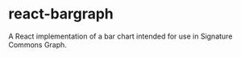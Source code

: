 # react-bargraph

A React implementation of a bar chart intended for use in Signature Commons Graph.
